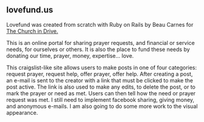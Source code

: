 ## lovefund.us

Lovefund was created from scratch with Ruby on Rails by Beau Carnes for
[The Church in Drive.](https://www.churchindrive.com/)

This is an online portal for sharing prayer requests, and financial or service needs, 
for ourselves or others. It is also the place to fund these needs by donating our 
time, prayer, money, expertise... love.

This craigslist-like site allows users to make posts in 
one of four categories: request prayer, request help, offer prayer, offer help. 
After creating a post, an e-mail is sent to the creator with a link that must be 
clicked to make the post active. The link is also used to make any edits, to 
delete the post, or to mark the prayer or need as met. Users can then tell how 
the need or prayer request was met. I still need to implement facebook sharing, 
giving money, and anonymous e-mails. I am also going to do some more work to the 
visual appearance. 
